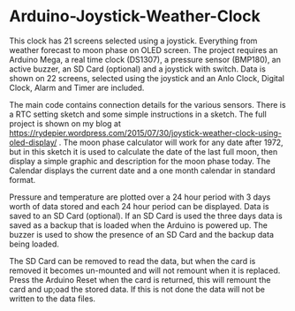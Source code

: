 # Arduino-Joystick-Weather-Clock
This clock has 21 screens selected using a joystick. Everything from weather forecast to moon phase on OLED screen. The project requires an Arduino Mega, a real time clock (DS1307), a pressure sensor (BMP180), an active buzzer, an SD Card (optional) and a joystick with switch. Data is shown on 22 screens, selected using the joystick and an Anlo Clock, Digital Clock, Alarm and Timer are included.

The main code contains connection details for the various sensors. There is a RTC setting sketch and some simple instructions in a sketch. The full project is shown on my blog at  https://rydepier.wordpress.com/2015/07/30/joystick-weather-clock-using-oled-display/ . The moon phase calculator will work for any date after 1972, but in this sketch it is used to calculate the date of the last full moon, then display a simple graphic and description for the moon phase today. The Calendar displays the current date and a one month calendar in standard format.

Pressure and temperature are plotted over a 24 hour period with 3 days worth of data stored and each 24 hour period can be displayed. Data is saved to an SD Card (optional). If an SD Card is used the three days data is saved as a backup that is loaded when the Arduino is powered up. The buzzer is used to show the presence of an SD Card and the backup data being loaded.

The SD Card can be removed to read the data, but when the card is removed it becomes un-mounted and will not remount when it is replaced. Press the Arduino Reset when the card is returned, this will remount the card and up;oad the stored data. If this is not done the data will not be written to the data files.
